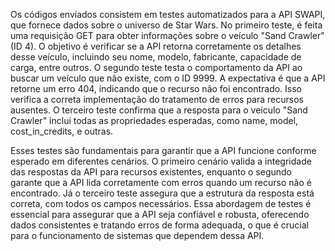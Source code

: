 Os códigos enviados consistem em testes automatizados para a API SWAPI, que fornece dados sobre o universo de Star Wars. No primeiro teste, é feita uma requisição GET para
obter informações sobre o veículo "Sand Crawler" (ID 4). O objetivo é verificar se a API retorna corretamente os detalhes desse veículo, incluindo seu nome, modelo,
fabricante, capacidade de carga, entre outros. O segundo teste testa o comportamento da API ao buscar um veículo que não existe, com o ID 9999. A expectativa é que a API
retorne um erro 404, indicando que o recurso não foi encontrado. Isso verifica a correta implementação do tratamento de erros para recursos ausentes. O terceiro teste
confirma que a resposta para o veículo "Sand Crawler" inclui todas as propriedades esperadas, como name, model, cost_in_credits, e outras.

Esses testes são fundamentais para garantir que a API funcione conforme esperado em diferentes cenários. O primeiro cenário valida a integridade das respostas da API para 
recursos existentes, enquanto o segundo garante que a API lida corretamente com erros quando um recurso não é encontrado. Já o terceiro teste assegura que a estrutura da 
resposta está correta, com todos os campos necessários. Essa abordagem de testes é essencial para assegurar que a API seja confiável e robusta, oferecendo dados consistentes
e tratando erros de forma adequada, o que é crucial para o funcionamento de sistemas que dependem dessa API.

